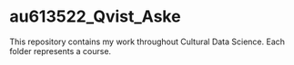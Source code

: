 # au613522_Qvist_Aske

This repository contains my work throughout Cultural Data Science. Each folder represents a course.
